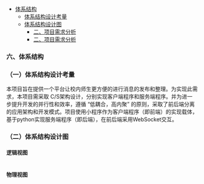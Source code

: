 - [体系结构](#op1)
	- [体系结构设计考量](#op11)
	- [体系结构设计图](#op12)
		- [二、项目需求分析](#op121)
		- [二、项目需求分析](#op122)

<span id="op1"></span>
### 六、体系结构

<span id="op11"></span>
### （一）体系结构设计考量

本项目旨在提供一个平台让校内师生更方便的进行消息的发布和整理。为实现此需求，本项目需采取 C/S架构设计，分别实现客户端程序和服务端程序。并为进一步提升开发的并行性和效率，遵循 “低耦合，高内聚” 的原则，采取了前后端分离的应用架构和开发模式。项目使用小程序作为客户端程序（即前端）的实现载体，基于python实现服务端程序（即后端），在前后端采用WebSocket交互。

<span id="op12"></span>
### （二）体系结构设计图

<span id="op121"></span>
#### 逻辑视图

![]()

<span id="op122"></span>
#### 物理视图


![]()

